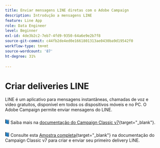 ```yaml
---
title: Enviar mensagens LINE diretas com o Adobe Campaign
description: Introdução a mensagens LINE
feature: Line App
role: Data Engineer
level: Beginner
exl-id: 4de3b2c2-7eb7-4fd9-9350-64a6e9e2b7f8
source-git-commit: c44fb2de4ed0e1661801313ae0430ba9d19542f0
workflow-type: tm+mt
source-wordcount: '87'
ht-degree: 31%

---
```


# Criar deliveries LINE

LINE é um aplicativo para mensagens instantâneas, chamadas de voz e vídeo gratuitos, disponível em todos os dispositivos móveis e no PC. O Adobe Campaign permite enviar mensagens do LINE.


![](../assets/do-not-localize/book.png) Saiba mais na [documentação do Campaign Classic v7](https://experienceleague.adobe.com/docs/campaign-classic/using/sending-messages/line-channel.html?lang=pt-BR){target=&quot;_blank&quot;}.

![](../assets/do-not-localize/book.png) Consulte esta [Amostra completa](https://experienceleague.adobe.com/docs/campaign-classic/using/sending-messages/line-channel.html#example--create-and-send-a-personalized-line-message){target=&quot;_blank&quot;} na documentação do Campaign Classic v7 para criar e enviar seu primeiro delivery LINE.
